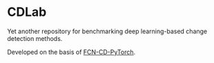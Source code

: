 # CDLab

Yet another repository for benchmarking deep learning-based change detection methods.

Developed on the basis of [FCN-CD-PyTorch](https://github.com/Bobholamovic/FCN-CD-PyTorch).